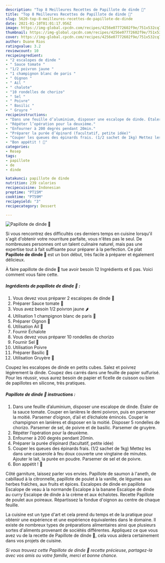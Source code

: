 ```yaml
---
description: "Top 8 Meilleures Recettes de Papillote de dinde 🦃"
title: "Top 8 Meilleures Recettes de Papillote de dinde 🦃"
slug: 5620-top-8-meilleures-recettes-de-papillote-de-dinde
date: 2021-01-10T01:01:17.956Z
image: https://img-global.cpcdn.com/recipes/4256e07772602f9e/751x532cq70/papillote-de-dinde-🦃-photo-principale-de-la-recette.jpg
thumbnail: https://img-global.cpcdn.com/recipes/4256e07772602f9e/751x532cq70/papillote-de-dinde-🦃-photo-principale-de-la-recette.jpg
cover: https://img-global.cpcdn.com/recipes/4256e07772602f9e/751x532cq70/papillote-de-dinde-🦃-photo-principale-de-la-recette.jpg
author: Duane Rios
ratingvalue: 3.2
reviewcount: 10
recipeingredient:
- "2 escalopes de dinde "
- " Sauce tomate "
- "1/2 poivron jaune "
- "1 champignon blanc de paris "
- " Oignon "
- " Ail "
- " chalote"
- "10 rondelles de chorizo"
- " Sel "
- " Poivre"
- " Basilic "
- " Gruyre "
recipeinstructions:
- "Dans une feuille d’aluminium, disposer une escalope de dinde. Étaler de la sauce tomate. Couper en lanières le demi poivron, puis en parsemer la moitié. Parsemer d’oignon, d’ail et d’échalote émincés. Couper le champignon en lanières et disposer en la moitié. Disposer 5 rondelles de chorizo. Parsemer de sel, de poivre et de basilic. Parsemer de gruyère."
- "Répéter l’opération pour la deuxième."
- "Enfourner à 200 degrés pendant 20min."
- "Préparer la purée d’épinard (facultatif, petite idée)"
- "Couper les queues des épinards frais. (1/2 sachet de 1kg) Mettez les dans une casserole à feu doux couverte une vingtaine de minutes. Ajouter le lait, la purée en poudre. Parsemer de sel et de poivre."
- "Bon appétit ! 🤤"
categories:
- Resep
tags:
- papillote
- de
- dinde

katakunci: papillote de dinde 
nutrition: 239 calories
recipecuisine: Indonesian
preptime: "PT15M"
cooktime: "PT59M"
recipeyield: "3"
recipecategory: Dessert

---
```



![Papillote de dinde 🦃](https://img-global.cpcdn.com/recipes/4256e07772602f9e/751x532cq70/papillote-de-dinde-🦃-photo-principale-de-la-recette.jpg)

Si vous rencontrez des difficultés ces derniers temps en cuisine lorsqu'il s'agit d'obtenir votre nourriture parfaite, vous n'êtes pas le seul. De nombreuses personnes ont un talent culinaire naturel, mais pas une expertise tout à fait suffisante pour préparer à la perfection. Ce plat <strong> Papillote de dinde 🦃 </strong> est un bon début, très facile à préparer et également délicieux.

<!--inarticleads1-->

À faire papillote de dinde 🦃 tue avoir besoin 12 Ingrédients et 6 pas. Voici comment vous faire cette.

##### Ingrédients de papillote de dinde 🦃 :

1. Vous devez vous préparer 2 escalopes de dinde 🦃
1. Préparer  Sauce tomate 🥫
1. Vous avez besoin 1/2 poivron jaune 🌶
1. Utilisation 1 champignon blanc de paris 🍄
1. Préparer  Oignon 🧅
1. Utilisation  Ail 🧄
1. Fournir  Échalote
1. Vous devez vous préparer 10 rondelles de chorizo
1. Fournir  Sel 🧂
1. Utilisation  Poivre
1. Préparer  Basilic 🌿
1. Utilisation  Gruyère 🧀


Coupez les escalopes de dinde en petits cubes. Salez et poivrez légèrement la dinde. Coupez des carrés dans une feuille de papier sulfurisé. Pour les réussir, vous aurez besoin de papier et ficelle de cuisson ou bien de papillotes en silicone, très pratiques. 

<!--inarticleads2-->

##### Papillote de dinde 🦃 instructions :

1. Dans une feuille d’aluminium, disposer une escalope de dinde. Étaler de la sauce tomate. Couper en lanières le demi poivron, puis en parsemer la moitié. Parsemer d’oignon, d’ail et d’échalote émincés. Couper le champignon en lanières et disposer en la moitié. Disposer 5 rondelles de chorizo. Parsemer de sel, de poivre et de basilic. Parsemer de gruyère.
1. Répéter l’opération pour la deuxième.
1. Enfourner à 200 degrés pendant 20min.
1. Préparer la purée d’épinard (facultatif, petite idée)
1. Couper les queues des épinards frais. (1/2 sachet de 1kg) Mettez les dans une casserole à feu doux couverte une vingtaine de minutes. Ajouter le lait, la purée en poudre. Parsemer de sel et de poivre.
1. Bon appétit ! 🤤


Côté garniture, laissez parler vos envies. Papillote de saumon à l&#39;aneth, de cabillaud à la citronnelle, papillote de poulet à la vanille, de légumes aux herbes fraîches, aux fruits et épices. Escalopes de dinde en papillote Escalope de veau à la normande Escalope à la banane Escalope de dinde au curry Escalope de dinde à la crème et aux échalotes. Recette Papillote de poulet aux poireaux. Répartissez la fondue d&#39;oignon au centre de chaque feuille. 

<!--inarticleads1-->

<p>
La cuisine est un type d'art et cela prend du temps et de la pratique pour obtenir une expérience et une expérience équivalentes dans le domaine. Il existe de nombreux types de préparations alimentaires ainsi que plusieurs sortes d'aliments provenant de sociétés différentes. Appliquez ce que vous avez vu de la recette de Papillote de dinde 🦃, cela vous aidera certainement dans vos projets de cuisine.
</p>

<p>
<i>Si vous trouvez cette Papillote de dinde 🦃 recette précieuse, partagez-la avec vos amis ou votre famille, merci et bonne chance.</i>
</p>
